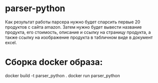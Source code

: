 # parser-python
Как результат работы парсера нужно будет спарсить первые 20 продуктов c сайта amazon. Затем нужно будет вывести название продукта, его стоимость, описание и ссылку на страницу продукта, а также ссылку на изображение продукта в табличном виде в документ excel.

# Сборка docker образа:


docker build -t parser_python .
docker run parser_python
